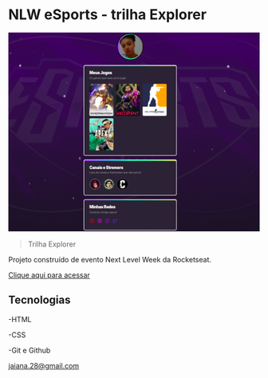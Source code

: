 # NLW  eSports - trilha Explorer
![NLW](./imagens/NLW.png)
> Trilha Explorer

Projeto construído de evento 
Next Level Week da Rocketseat. 

[Clique aqui para acessar](https://jaianaf.github.io/NLW/)

## Tecnologias 
-HTML 

-CSS

-Git e Github

jaiana.28@gmail.com